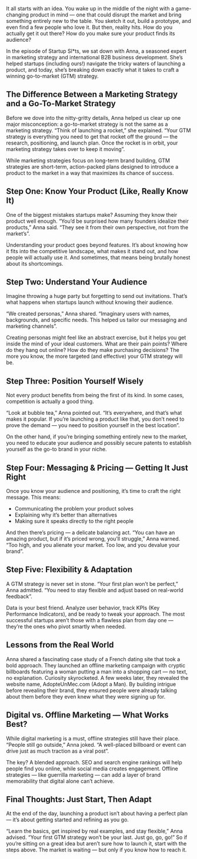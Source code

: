 It all starts with an idea. You wake up in the middle of the night with a game-changing product in mind — one that could disrupt the market and bring something entirely new to the table. You sketch it out, build a prototype, and even find a few people who love it. But then, reality hits. How do you actually get it out there? How do you make sure your product finds its audience?

In the episode of Startup Sl*ts, we sat down with Anna, a seasoned expert in marketing strategy and international B2B business development. She’s helped startups (including ours!) navigate the tricky waters of launching a product, and today, she’s breaking down exactly what it takes to craft a winning go-to-market (GTM) strategy.

## The Difference Between a Marketing Strategy and a Go-To-Market Strategy

Before we dove into the nitty-gritty details, Anna helped us clear up one major misconception: a go-to-market strategy is not the same as a marketing strategy.
“Think of launching a rocket,” she explained. “Your GTM strategy is everything you need to get that rocket off the ground — the research, positioning, and launch plan. Once the rocket is in orbit, your marketing strategy takes over to keep it moving”.

While marketing strategies focus on long-term brand building, GTM strategies are short-term, action-packed plans designed to introduce a product to the market in a way that maximizes its chance of success.

## Step One: Know Your Product (Like, Really Know It)

One of the biggest mistakes startups make? Assuming they know their product well enough. “You’d be surprised how many founders idealize their products,” Anna said. “They see it from their own perspective, not from the market’s”.

Understanding your product goes beyond features. It’s about knowing how it fits into the competitive landscape, what makes it stand out, and how people will actually use it. And sometimes, that means being brutally honest about its shortcomings.

## Step Two: Understand Your Audience

Imagine throwing a huge party but forgetting to send out invitations. That’s what happens when startups launch without knowing their audience.

“We created personas,” Anna shared. “Imaginary users with names, backgrounds, and specific needs. This helped us tailor our messaging and marketing channels”.

Creating personas might feel like an abstract exercise, but it helps you get inside the mind of your ideal customers. What are their pain points? Where do they hang out online? How do they make purchasing decisions? The more you know, the more targeted (and effective) your GTM strategy will be.

## Step Three: Position Yourself Wisely

Not every product benefits from being the first of its kind. In some cases, competition is actually a good thing.

“Look at bubble tea,” Anna pointed out. “It’s everywhere, and that’s what makes it popular. If you’re launching a product like that, you don’t need to prove the demand — you need to position yourself in the best location”.

On the other hand, if you’re bringing something entirely new to the market, you need to educate your audience and possibly secure patents to establish yourself as the go-to brand in your niche.

## Step Four: Messaging & Pricing — Getting It Just Right

Once you know your audience and positioning, it’s time to craft the right message. This means:
- Communicating the problem your product solves
- Explaining why it’s better than alternatives
- Making sure it speaks directly to the right people

And then there’s pricing — a delicate balancing act. “You can have an amazing product, but if it’s priced wrong, you’ll struggle,” Anna warned. “Too high, and you alienate your market. Too low, and you devalue your brand”.

## Step Five: Flexibility & Adaptation

A GTM strategy is never set in stone. “Your first plan won’t be perfect,” Anna admitted. “You need to stay flexible and adjust based on real-world feedback”.

Data is your best friend. Analyze user behavior, track KPIs (Key Performance Indicators), and be ready to tweak your approach. The most successful startups aren’t those with a flawless plan from day one — they’re the ones who pivot smartly when needed.

## Lessons from the Real World

Anna shared a fascinating case study of a French dating site that took a bold approach. They launched an offline marketing campaign with cryptic billboards featuring a woman putting a man into a shopping cart — no text, no explanation. Curiosity skyrocketed. A few weeks later, they revealed the website name, AdopteUnMec.com (Adopt a Man). By building intrigue before revealing their brand, they ensured people were already talking about them before they even knew what they were signing up for.

## Digital vs. Offline Marketing — What Works Best?

While digital marketing is a must, offline strategies still have their place. “People still go outside,” Anna joked. “A well-placed billboard or event can drive just as much traction as a viral post”.

The key? A blended approach. SEO and search engine rankings will help people find you online, while social media creates engagement. Offline strategies — like guerrilla marketing — can add a layer of brand memorability that digital alone can’t achieve.

## Final Thoughts: Just Start, Then Adapt

At the end of the day, launching a product isn’t about having a perfect plan — it’s about getting started and refining as you go.

“Learn the basics, get inspired by real examples, and stay flexible,” Anna advised. “Your first GTM strategy won’t be your last. Just go, go, go!”
So if you’re sitting on a great idea but aren’t sure how to launch it, start with the steps above. The market is waiting — but only if you know how to reach it.
